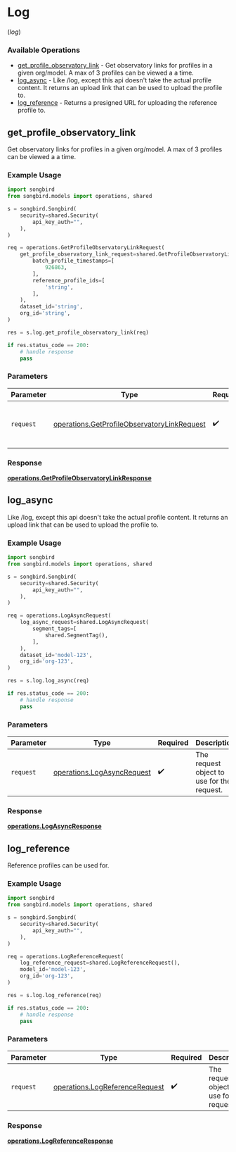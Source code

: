 # Log
(*log*)

### Available Operations

* [get_profile_observatory_link](#get_profile_observatory_link) - Get observatory links for profiles in a given org/model. A max of 3 profiles can be viewed a a time.
* [log_async](#log_async) - Like /log, except this api doesn't take the actual profile content. It returns an upload link that can be used to upload the profile to.
* [log_reference](#log_reference) - Returns a presigned URL for uploading the reference profile to.

## get_profile_observatory_link

Get observatory links for profiles in a given org/model. A max of 3 profiles can be viewed a a time.

### Example Usage

```python
import songbird
from songbird.models import operations, shared

s = songbird.Songbird(
    security=shared.Security(
        api_key_auth="",
    ),
)

req = operations.GetProfileObservatoryLinkRequest(
    get_profile_observatory_link_request=shared.GetProfileObservatoryLinkRequest(
        batch_profile_timestamps=[
            926863,
        ],
        reference_profile_ids=[
            'string',
        ],
    ),
    dataset_id='string',
    org_id='string',
)

res = s.log.get_profile_observatory_link(req)

if res.status_code == 200:
    # handle response
    pass
```

### Parameters

| Parameter                                                                                                  | Type                                                                                                       | Required                                                                                                   | Description                                                                                                |
| ---------------------------------------------------------------------------------------------------------- | ---------------------------------------------------------------------------------------------------------- | ---------------------------------------------------------------------------------------------------------- | ---------------------------------------------------------------------------------------------------------- |
| `request`                                                                                                  | [operations.GetProfileObservatoryLinkRequest](../../models/operations/getprofileobservatorylinkrequest.md) | :heavy_check_mark:                                                                                         | The request object to use for the request.                                                                 |


### Response

**[operations.GetProfileObservatoryLinkResponse](../../models/operations/getprofileobservatorylinkresponse.md)**


## log_async

Like /log, except this api doesn't take the actual profile content. It returns an upload link that can be used to upload the profile to.

### Example Usage

```python
import songbird
from songbird.models import operations, shared

s = songbird.Songbird(
    security=shared.Security(
        api_key_auth="",
    ),
)

req = operations.LogAsyncRequest(
    log_async_request=shared.LogAsyncRequest(
        segment_tags=[
            shared.SegmentTag(),
        ],
    ),
    dataset_id='model-123',
    org_id='org-123',
)

res = s.log.log_async(req)

if res.status_code == 200:
    # handle response
    pass
```

### Parameters

| Parameter                                                                | Type                                                                     | Required                                                                 | Description                                                              |
| ------------------------------------------------------------------------ | ------------------------------------------------------------------------ | ------------------------------------------------------------------------ | ------------------------------------------------------------------------ |
| `request`                                                                | [operations.LogAsyncRequest](../../models/operations/logasyncrequest.md) | :heavy_check_mark:                                                       | The request object to use for the request.                               |


### Response

**[operations.LogAsyncResponse](../../models/operations/logasyncresponse.md)**


## log_reference

Reference profiles can be used for.

### Example Usage

```python
import songbird
from songbird.models import operations, shared

s = songbird.Songbird(
    security=shared.Security(
        api_key_auth="",
    ),
)

req = operations.LogReferenceRequest(
    log_reference_request=shared.LogReferenceRequest(),
    model_id='model-123',
    org_id='org-123',
)

res = s.log.log_reference(req)

if res.status_code == 200:
    # handle response
    pass
```

### Parameters

| Parameter                                                                        | Type                                                                             | Required                                                                         | Description                                                                      |
| -------------------------------------------------------------------------------- | -------------------------------------------------------------------------------- | -------------------------------------------------------------------------------- | -------------------------------------------------------------------------------- |
| `request`                                                                        | [operations.LogReferenceRequest](../../models/operations/logreferencerequest.md) | :heavy_check_mark:                                                               | The request object to use for the request.                                       |


### Response

**[operations.LogReferenceResponse](../../models/operations/logreferenceresponse.md)**

